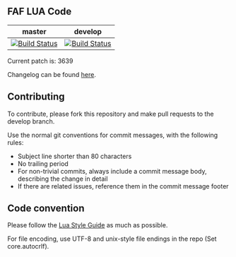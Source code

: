 FAF LUA Code
------------
master|develop
 ------------ | -------------
[![Build Status](https://travis-ci.org/FAForever/fa.svg?branch=master)](https://travis-ci.org/FAForever/fa) | [![Build Status](https://travis-ci.org/FAForever/fa.svg?branch=develop)](https://travis-ci.org/FAForever/fa)

Current patch is: 3639

Changelog can be found [here](changelog.md).


Contributing
------------

To contribute, please fork this repository and make pull requests to the
develop branch.

Use the normal git conventions for commit messages, with the following rules:
 - Subject line shorter than 80 characters
 - No trailing period
 - For non-trivial commits, always include a commit message body, describing the change in detail
 - If there are related issues, reference them in the commit message footer


Code convention
---------------

Please follow the [Lua Style Guide](http://lua-users.org/wiki/LuaStyleGuide) as
much as possible.

For file encoding, use UTF-8 and unix-style file endings in the repo (Set
core.autocrlf).
